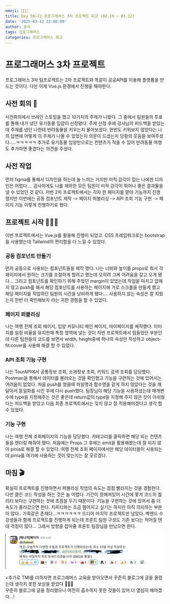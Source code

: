 ```yaml
---
emoji: 👨🏻‍💻
title: Day 58~72 프로그래머스 3차 프로젝트 회고 (02.19 ~ 03.12)
date: '2025-03-12 22:00:00'
author: 중석
tags: 프로그래머스
categories: 프로그래머스 회고
---
```


# 프로그래머스 3차 프로젝트

프로그래머스 3차 팀프로젝트는 2차 프로젝트와 똑같이 공공API를 이용해 플랫폼을 만드는 것이다. 다만 이제 Vue.js 환경에서 진행을 해야한다.

## 사전 회의 📝

사전회의에서 브레인 스토밍을 했고 10가지의 주제가 나왔다. 그 중에서 팀원들의 투표를 통해 내가 냈던 유기동물 입얍이 선정됐다.
주제 선정 후에 강사님의 피드백을 받았는데 주제를 냈던 나한테 반려동물을 키우는지 물어보셨다.
한번도 키워보지 않았다는 나의 답변에 어떻게 이 주제가 나올 수 있었는지 의문이 드셨는지 당황의 웃음을 보여주셨다.....ㅋㅋㅋㅋㅋ
추가로 유기동물 입양만으로는 컨텐츠가 적을 수 있어 반려동물 여행도 추가하면 좋겠다는 의견을 주셨다.

## 사전 작업

먼저 figma를 통해서 디자인을 하는데 늘 느끼는 거지만 미적 감각이 없는 나에겐 디자인은 어렵다....
감사하게도 나를 제외한 모든 팀원이 미적 감각이 뛰어나 좋은 결과물을 낼 수 있었던 것 같다.
저번 2차 프로젝트에서는 각자 한 페이지를 맡아 기능까지 진행 했지만
이번에는 공동 컴포넌트 제작 -> 페이지 퍼블리싱 -> API 조회 기능 구현 -> 페이지 기능 이렇게 진행하기로 했다.

## 프로젝트 시작 👨🏻‍💻

이번 프로젝트에서는 Vue.js를 활용해 진행이 되었고. CSS 프레임워크로는 bootstrap을 사용했는데
Tailwind의 편리함을 더 느낄 수 있었다.

### 공동 컴포넌트 만들기

먼저 공동으로 사용되는 컴포넌트들을 제작 했다. 나는 너비와 높이를 props로 줘서 각 페이지에서 원하는 크기를 조절하게 할려고 했는데
오히려 그게 어려움을 갖고 오게 됐다... 그리고 컴포넌트를 확인하기 위해 주었던 margin이 있었는데 작업을 마치고 없애지 않고 push를 해서
해당 컴포넌트를 사용하는 페이지에 가로 스크롤을 만들게 했고 해당 페이지를 작업하던 팀원의 시간을 낭비하게 됐다....
사용하지 않는 속성은 잘 지웠는지 한번 더 확인해보자 라는 귀한 경험을 할 수 있었다.

### 페이지 퍼블리싱

나는 여행 전체 조회 페이지, 입양 커뮤니티 메인 페이지, 마이페이지를 제작했다. 이미지를 일정 비율을 유지한채 특정 영역에 넣는 것이 저번 프로젝트에서
힘들었던 부분인데 다른 팀원들의 코드를 보면서 width, height중에 하나의 속성만 작성하고 object-fit:cover를 사용해 해결 할 수 있었다.

### API 조회 기능 구현

나는 TourAPI에서 공통정보 조회, 소개정보 조회, 키워드 검색 조회를 담당했다. Postman을 통해서 데이터를 불러오는 것을 확인했고
기능을 구현하는 것에 있어서는 어려움이 없었다. 처음 push를 했을때 파일명과 함수명을 같게 하지 않았다는 것을 깨달아서
동일화를 시킨 후에 다시 push했다. 팀장님이 해당 기능을 사용하셨는데 매개변수에 type을 지정해주는 것은 좋은데
return값의 type을 지정해 주지 않은 것이 아쉬웠다는 피드백을 받았고 다음 최종 프로젝트에서는 잊지 않고 잘 적용해야겠다고 생각 할 수 있었다.

### 기능 구현

나는 여행 전체 조회페이지의 기능을 담당했다. 카테고리를 클릭하면 해당 되는 컨텐츠들을 렌더링 해줘야 했다.
처음에는 Props 그 후에는 emit을 활용해봤는데 잘 되지 않아 pinia로 해결 할 수 있었다. 여행 전체 조회 페이지에서만
해당 데이터들이 사용되는데 pinia를 여기에 사용하는 것이 맞는지는 잘 모르겠다.

## 마침 🎬

확실히 프로젝트를 진행하면서 퍼블리싱 작업의 속도는 점점 빨라지는 것을 경험한다. 다만 클린 코드 작성을 하는 것은 늘 어렵다.
기간이 정해져있어 시간에 쫓겨 코드의 퀄리티 보다는 구현하는 것에 초점을 두기 때문이다.
기능을 구현하는 것에 있어서 좀 더 속도가 올라갔으면 한다. 지피티와는 조금 멀어지고 싶기는 하지만 아직 의지하는 부분이 많다..
가족같은 존재다...ㅋㅋㅋㅋㅋㅋ 드디어 마지막 프로젝트만 남았다. 벡엔드 수강생들과 함께 프로젝트를 진행하게 되는데
프론트 팀원 구성도 기존 보다는 적어질 텐데 걱정이 많다... 그래서 방향을 잡아줄 프론트 팀장님을 만났으면 한다.

![](../../assets/programmers/Day58to72_image/bonus.png)

+추가로 TMI를 더하자면 프로그래머스 교육을 받아오면서 꾸준히 블로그에 글을 올렸는데 생각치 못한 보상을 받았다 🎉🎉🎉  
꾸준히 블로그에 글을 정리했으나 여전히 흡수하지 못한 것들이 있어 더 열심히 해야겠다...!

```toc

```
